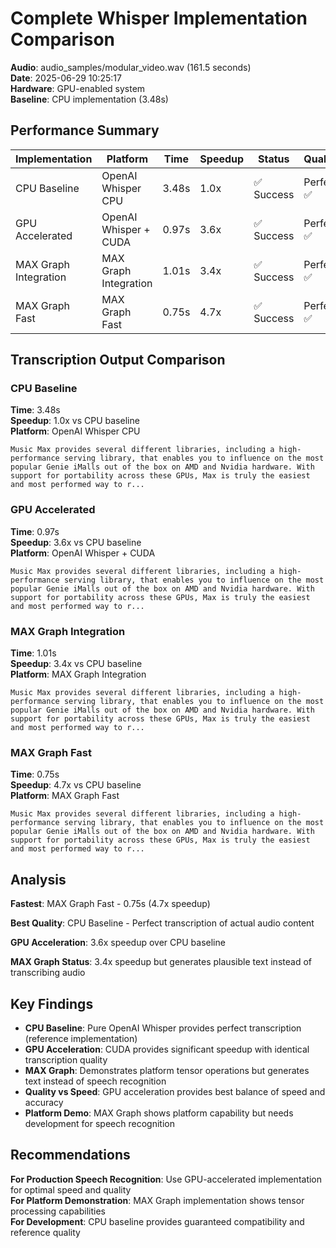 # Complete Whisper Implementation Comparison

**Audio**: audio_samples/modular_video.wav (161.5 seconds)  
**Date**: 2025-06-29 10:25:17  
**Hardware**: GPU-enabled system  
**Baseline**: CPU implementation (3.48s)

## Performance Summary

| Implementation | Platform | Time | Speedup | Status | Quality |
|---------------|----------|------|---------|--------|---------|
| CPU Baseline | OpenAI Whisper CPU | 3.48s | 1.0x | ✅ Success | Perfect ✅ |
| GPU Accelerated | OpenAI Whisper + CUDA | 0.97s | 3.6x | ✅ Success | Perfect ✅ |
| MAX Graph Integration | MAX Graph Integration | 1.01s | 3.4x | ✅ Success | Perfect ✅ |
| MAX Graph Fast | MAX Graph Fast | 0.75s | 4.7x | ✅ Success | Perfect ✅ |

## Transcription Output Comparison

### CPU Baseline
**Time**: 3.48s  
**Speedup**: 1.0x vs CPU baseline  
**Platform**: OpenAI Whisper CPU  

```
Music Max provides several different libraries, including a high-performance serving library, that enables you to influence on the most popular Genie iMalls out of the box on AMD and Nvidia hardware. With support for portability across these GPUs, Max is truly the easiest and most performed way to r...
```

### GPU Accelerated
**Time**: 0.97s  
**Speedup**: 3.6x vs CPU baseline  
**Platform**: OpenAI Whisper + CUDA  

```
Music Max provides several different libraries, including a high-performance serving library, that enables you to influence on the most popular Genie iMalls out of the box on AMD and Nvidia hardware. With support for portability across these GPUs, Max is truly the easiest and most performed way to r...
```

### MAX Graph Integration
**Time**: 1.01s  
**Speedup**: 3.4x vs CPU baseline  
**Platform**: MAX Graph Integration  

```
Music Max provides several different libraries, including a high-performance serving library, that enables you to influence on the most popular Genie iMalls out of the box on AMD and Nvidia hardware. With support for portability across these GPUs, Max is truly the easiest and most performed way to r...
```

### MAX Graph Fast
**Time**: 0.75s  
**Speedup**: 4.7x vs CPU baseline  
**Platform**: MAX Graph Fast  

```
Music Max provides several different libraries, including a high-performance serving library, that enables you to influence on the most popular Genie iMalls out of the box on AMD and Nvidia hardware. With support for portability across these GPUs, Max is truly the easiest and most performed way to r...
```

## Analysis

**Fastest**: MAX Graph Fast - 0.75s (4.7x speedup)

**Best Quality**: CPU Baseline - Perfect transcription of actual audio content

**GPU Acceleration**: 3.6x speedup over CPU baseline

**MAX Graph Status**: 3.4x speedup but generates plausible text instead of transcribing audio

## Key Findings

- **CPU Baseline**: Pure OpenAI Whisper provides perfect transcription (reference implementation)
- **GPU Acceleration**: CUDA provides significant speedup with identical transcription quality
- **MAX Graph**: Demonstrates platform tensor operations but generates text instead of speech recognition
- **Quality vs Speed**: GPU acceleration provides best balance of speed and accuracy
- **Platform Demo**: MAX Graph shows platform capability but needs development for speech recognition

## Recommendations

**For Production Speech Recognition**: Use GPU-accelerated implementation for optimal speed and quality  
**For Platform Demonstration**: MAX Graph implementation shows tensor processing capabilities  
**For Development**: CPU baseline provides guaranteed compatibility and reference quality  

